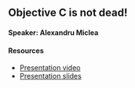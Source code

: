 ## Objective C is not dead!

#### Speaker: Alexandru Miclea

#### Resources
* [Presentation video](https://youtu.be/viDudYhK-qs?list=PLWBzFAIa_ASR1AuHDdKvCd1mAVUzbPvBM)
* [Presentation slides](presentation-slides.pdf)

